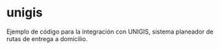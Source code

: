 # unigis
Ejemplo de código para la integración con UNIGIS, sistema planeador de rutas de entrega a domicilio.
